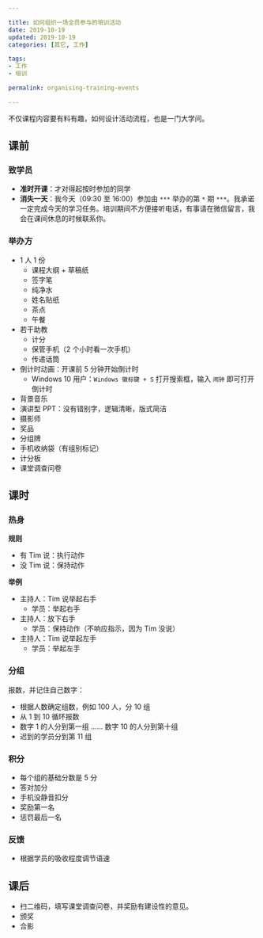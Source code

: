 ```yaml
---

title: 如何组织一场全员参与的培训活动  
date: 2019-10-19   
updated: 2019-10-19  
categories: [其它, 工作]  

tags:
- 工作
- 培训

permalink: organising-training-events    

---
```


不仅课程内容要有料有趣，如何设计活动流程，也是一门大学问。


<!-- more -->


## 课前

### 致学员

- **准时开课**：才对得起按时参加的同学
- **消失一天**：我今天（09:30 至 16:00）参加由 `***` 举办的第 `*` 期 `***`。我承诺一定完成今天的学习任务。培训期间不方便接听电话，有事请在微信留言，我会在课间休息的时候联系你。


### 举办方

- 1 人 1 份
    - 课程大纲 + 草稿纸
    - 签字笔
    - 纯净水
    - 姓名贴纸
    - 茶点
    - 午餐
- 若干助教
    - 计分
    - 保管手机（2 个小时看一次手机）
    - 传递话筒
- 倒计时动画：开课前 5 分钟开始倒计时
    - Windows 10 用户：`Windows 徽标键 + S` 打开搜索框，输入 `闹钟` 即可打开倒计时
- 背景音乐
- 演讲型 PPT：没有错别字，逻辑清晰，版式简洁
- 摄影师
- 奖品
- 分组牌
- 手机收纳袋（有组别标记）
- 计分板
- 课堂调查问卷


## 课时

### 热身

**规则**
- 有 Tim 说：执行动作
- 没 Tim 说：保持动作


**举例**
- 主持人：Tim 说举起右手
    - 学员：举起右手
- 主持人：放下右手
    - 学员：保持动作（不响应指示，因为 Tim 没说）
- 主持人：Tim 说举起左手
    - 学员：举起左手


### 分组

报数，并记住自己数字：

- 根据人数确定组数，例如 100 人，分 10 组
- 从 1 到 10 循环报数
- 数字 1 的人分到第一组 …… 数字 10 的人分到第十组
- 迟到的学员分到第 11 组


### 积分

- 每个组的基础分数是 5 分
- 答对加分
- 手机没静音扣分
- 奖励第一名
- 惩罚最后一名


### 反馈

- 根据学员的吸收程度调节语速


## 课后

- 扫二维码，填写课堂调查问卷，并奖励有建设性的意见。
- 颁奖
- 合影
